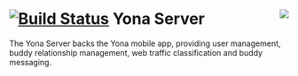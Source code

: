 [![Build Status](https://yonadev.ci.cloudbees.com/job/build-yonadev-master/badge/icon)](https://yonadev.ci.cloudbees.com/job/build-yonadev-master/)
Yona Server<img align="right" src="https://www.cloudbees.com/sites/default/files/styles/large/public/Button-Built-on-CB-1.png">
==================================

The Yona Server backs the Yona mobile app, providing user management, buddy relationship management, web traffic classification and buddy messaging.

